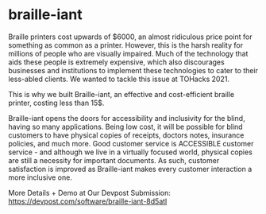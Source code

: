 # braille-iant
Braille printers cost upwards of $6000, an almost ridiculous price point for something as common as a printer. However, this is the harsh reality for millions of people who are visually impaired. Much of the technology that aids these people is extremely expensive, which also discourages businesses and institutions to implement these technologies to cater to their less-abled clients. We wanted to tackle this issue at TOHacks 2021.

This is why we built Braille-iant, an effective and cost-efficient braille printer, costing less than 15$.

Braille-iant opens the doors for accessibility and inclusivity for the blind, having so many applications. Being low cost, it will be possible for blind customers to have physical copies of receipts, doctors notes, insurance policies, and much more. Good customer service is ACCESSIBLE customer service - and although we live in a virtually focused world, physical copies are still a necessity for important documents. As such, customer satisfaction is improved as Braille-iant makes every customer interaction a more inclusive one.


More Details + Demo at Our Devpost Submission: https://devpost.com/software/braille-iant-8d5atl
